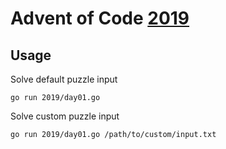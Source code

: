 # Advent of Code [2019](https://adventofcode.com/2019)


## Usage

Solve default puzzle input
```
go run 2019/day01.go
```

Solve custom puzzle input
```
go run 2019/day01.go /path/to/custom/input.txt
```

